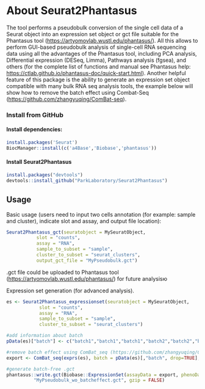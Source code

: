 # About Seurat2Phantasus
The tool performs a pseudobulk conversion of the single cell data of a Seurat object into an expression set object or gct file suitable for the Phantasus tool (https://artyomovlab.wustl.edu/phantasus/).
All this allows to perform GUI-based pseudobulk analysis of single-cell RNA sequencing data using all the advantages of the Phantasus tool, including PCA analysis, Differential expression (DESeq, Limma), 
Pathways analysis (fgsea), and others (for the complete list of functions and manual see Phantasus help: https://ctlab.github.io/phantasus-doc/quick-start.html). 
Another helpful feature of this package is the ability to generate an expression set object compatible with many bulk RNA seq analysis tools, the example below will show how to remove the batch effect using Combat-Seq (https://github.com/zhangyuqing/ComBat-seq).

### Install from GitHub
#### Install dependencies:
```r
install.packages('Seurat')
BiocManager::install(c('a4Base','Biobase','phantasus'))
```
#### Install Seurat2Phantasus
```r
install.packages("devtools")
devtools::install_github("ParkLaboratory/Seurat2Phantasus")
```
## Usage

Basic usage (users need to input two cells annotation (for example: sample and cluster), indicate slot and assay, and output file location):

```r
Seurat2Phantasus_gct(seuratobject = MySeuratObject,
           slot = "counts",
           assay = "RNA",
           sample_to_subset = "sample",
           cluster_to_subset = "seurat_clusters",
           output_gct_file = "MyPseudobulk.gct")
```
.gct file could be uploaded to Phantasus tool (https://artyomovlab.wustl.edu/phantasus/) for future analysisю

Expression set generation (for advanced analysis).

```r
es <- Seurat2Phantasus_expressionset(seuratobject = MySeuratObject,
            slot = "counts",
            assay = "RNA",
            sample_to_subset = "sample",
            cluster_to_subset = "seurat_clusters")

#add information about batch
pData(es)["batch"] <- c("batch1","batch1","batch1","batch2","batch2","batch2")

#remove batch effect using ComBat_seq (https://github.com/zhangyuqing/ComBat-seq)
export <- ComBat_seq(exprs(es), batch = pData(es)[,"batch", drop=TRUE], group = NULL)

#generate batch-free .gct
phantasus::write.gct(Biobase::ExpressionSet(assayData = export, phenoData = new("AnnotatedDataFrame",pData(es))), 
          "MyPseudobulk_wo_batcheffect.gct", gzip = FALSE)

```
